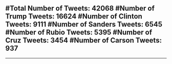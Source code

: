 #Total Number of Tweets: 42068 
#Number of Trump Tweets: 16624
#Number of Clinton Tweets: 9111
#Number of Sanders Tweets: 6545
#Number of Rubio Tweets: 5395
#Number of Cruz Tweets: 3454
#Number of Carson Tweets: 937
---
---
